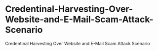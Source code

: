 # Credentinal-Harvesting-Over-Website-and-E-Mail-Scam-Attack-Scenario
Credentinal Harvesting Over Website and E-Mail Scam Attack Scenario
